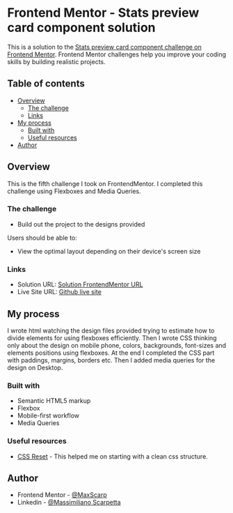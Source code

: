 # Frontend Mentor - Stats preview card component solution

This is a solution to the [Stats preview card component challenge on Frontend Mentor](https://www.frontendmentor.io/challenges/stats-preview-card-component-8JqbgoU62). Frontend Mentor challenges help you improve your coding skills by building realistic projects. 

## Table of contents

- [Overview](#overview)
  - [The challenge](#the-challenge)
  - [Links](#links)
- [My process](#my-process)
  - [Built with](#built-with)
  - [Useful resources](#useful-resources)
- [Author](#author)

## Overview

This is the fifth challenge I took on FrontendMentor.
I completed this challenge using Flexboxes and Media Queries.

### The challenge

- Build out the project to the designs provided

Users should be able to:
- View the optimal layout depending on their device's screen size

### Links

- Solution URL: [Solution FrontendMentor URL](https://www.frontendmentor.io/solutions/responsive-stats-panel-made-with-flexboxesmedia-queriescss-and-html-HkxAnOkXB5)
- Live Site URL: [Github live site](https://maxscarp.github.io/StatsPreviewCard/)

## My process
I wrote html watching the design files provided trying to estimate how to divide elements for using flexboxes efficiently.
Then I wrote CSS thinking only about the design on mobile phone, colors, backgrounds, font-sizes and elements positions using flexboxes.
At the end I completed the CSS part with paddings, margins, borders etc.
Then I added media queries for the design on Desktop.

### Built with

- Semantic HTML5 markup
- Flexbox
- Mobile-first workflow
- Media Queries

### Useful resources

- [CSS Reset](https://meyerweb.com/eric/tools/css/reset/) - This helped me on starting with a clean css structure.

## Author

- Frontend Mentor - [@MaxScarp](https://www.frontendmentor.io/profile/MaxScarp)
- Linkedin - [@Massimiliano Scarpetta](https://www.linkedin.com/in/massimiliano-scarpetta-5b5780213/)